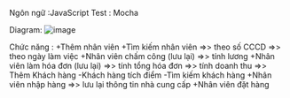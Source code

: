 Ngôn ngữ :JavaScript 
Test : Mocha

Diagram:
![image](https://github.com/user-attachments/assets/cd882441-1ee2-46a0-a66d-aeaff1ebda83)

Chức năng :
+Thêm nhân viên 
+Tìm kiếm nhân viên
  =>> theo số CCCD
  =>> theo ngày làm việc
+Nhân viên chấm công (lưu lại) =>> tính lương
+Nhân viên làm hóa đơn (lưu lại)
  =>> tính tổng hóa đơn
  =>> tính doanh thu
  =>> Thêm Khách hàng
    -Khách hàng tích điểm 
    -Tìm kiếm khách hàng
+Nhân viên nhập hàng 
  =>> lưu lại thông tin nhà cung cấp
+Nhân viên đặt hàng
